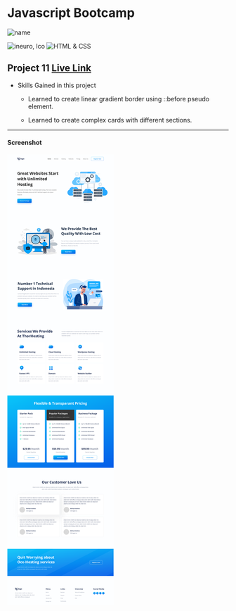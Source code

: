 # Javascript Bootcamp

![name](https://img.shields.io/badge/Amir%20Jadhav-Full%20Stack%20developer-green)

![ineuro, lco](https://img.shields.io/badge/iNeuron-LCO-green)
![HTML & CSS](https://img.shields.io/badge/HTML-CSS-orange)

## Project 11 [Live Link](https://amir-jadhav-hosting-landing-page.netlify.app)

- Skills Gained in this project

  - Learned to create linear gradient border using ::before pseudo element.

  - Learned to create complex cards with different sections.

---

#### Screenshot

![Desktop](./11.png)
